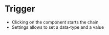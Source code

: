 # Trigger

- Clicking on the component starts the chain
- Settings allows to set a data-type and a value